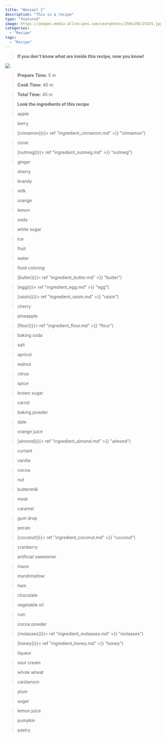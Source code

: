 ```yaml
---
title: "Wassail I"
description: "This is a recipe"
type: "featured"
image: https://images.media-allrecipes.com/userphotos/250x250/25475.jpg
categories: 
  - "Recipe"
tags: 
  - "Recipe"
---
```



>**If you don't know what are inside this recipe, now you know!**

![](../images/Recipes-Banner.jpg)
> **Prepare Time:** 5 m


> **Cook Time:** 40 m


> **Total Time:** 45 m

> **Look the ingredients of this recipe**

> apple

> berry

> [cinnamon]({{< ref "ingredient_cinnamon.md" >}} "cinnamon")

> clove

> [nutmeg]({{< ref "ingredient_nutmeg.md" >}} "nutmeg")

> ginger

> sherry

> brandy

> milk

> orange

> lemon

> soda

> white sugar

> ice

> fruit

> water

> food coloring

> [butter]({{< ref "ingredient_butter.md" >}} "butter")

> [egg]({{< ref "ingredient_egg.md" >}} "egg")

> [raisin]({{< ref "ingredient_raisin.md" >}} "raisin")

> cherry

> pineapple

> [flour]({{< ref "ingredient_flour.md" >}} "flour")

> baking soda

> salt

> apricot

> walnut

> citrus

> spice

> brown sugar

> carrot

> baking powder

> date

> orange juice

> [almond]({{< ref "ingredient_almond.md" >}} "almond")

> currant

> vanilla

> cocoa

> nut

> buttermilk

> meat

> caramel

> gum drop

> pecan

> [coconut]({{< ref "ingredient_coconut.md" >}} "coconut")

> cranberry

> artificial sweetener

> mace

> marshmallow

> ham

> chocolate

> vegetable oil

> rum

> cocoa powder

> [molasses]({{< ref "ingredient_molasses.md" >}} "molasses")

> [honey]({{< ref "ingredient_honey.md" >}} "honey")

> liqueur

> sour cream

> whole wheat

> cardamom

> plum

> sugar

> lemon juice

> pumpkin

> pastry

